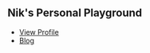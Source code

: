 ## Nik's Personal Playground

- [View Profile](https://github.com/nikahmadz)
- [Blog](https://nikahmadz.blogspot.com)
